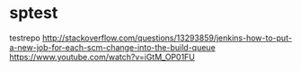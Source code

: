 sptest
======

testrepo
http://stackoverflow.com/questions/13293859/jenkins-how-to-put-a-new-job-for-each-scm-change-into-the-build-queue
https://www.youtube.com/watch?v=iGtM_OP01FU
